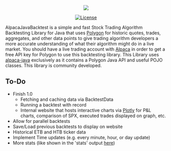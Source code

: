 <p align="center"><img src="https://i.imgur.com/e9mJv19.jpg"></p>
<p align="center">
<a href="https://github.com/Petersoj/AlpacaJavaBacktest"><img src="https://img.shields.io/github/license/Petersoj/AlpacaJavaBacktest.svg" alt="License"></a>
</p>

AlpacaJavaBacktest is a simple and fast Stock Trading Algorithm Backtesting Library for Java that uses <a href="https://polygon.io/">Polygon</a> for historic quotes, trades, aggregates, and other data points to give trading algorithm developers a more accurate understanding of what their algorithm might do in a live market. You should have a live trading account with <a href="https://alpaca.markets">Alpaca</a> in order to get a free API key for Polygon to use this backtesting library. This Library uses <a href="https://github.com/mainstringargs/alpaca-java">alpaca-java</a> exclusively as it contains a Polygon Java API and useful POJO classes. This library is community developed.

## To-Do
* Finish 1.0
  * Fetching and caching data via BacktestData
  * Running a backtest with record
  * Internal website that hosts interactive charts via [Plotly](https://plot.ly/javascript/) for P&L charts, comparison of SPX, executed trades displayed on graph, etc.
* Allow for parallel backtests
* Save/Load previous backtests to display on website
* Historical ETB and HTB ticker data
* Implement Time updates (e.g. every minute, hour, or day update)
* More stats (like shown in the 'stats' output [here](http://pmorissette.github.io/bt/index.html#a-quick-example))
